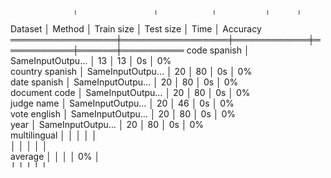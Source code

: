                   ╷                 ╷            ╷           ╷      ╷           
  Dataset         │ Method          │ Train size │ Test size │ Time │ Accuracy  
 ═════════════════╪═════════════════╪════════════╪═══════════╪══════╪══════════ 
  code spanish    │ SameInputOutpu… │         13 │        13 │   0s │       0%  
  country spanish │ SameInputOutpu… │         20 │        80 │   0s │       0%  
  date spanish    │ SameInputOutpu… │         20 │        80 │   0s │       0%  
  document code   │ SameInputOutpu… │         20 │        80 │   0s │       0%  
  judge name      │ SameInputOutpu… │         20 │        46 │   0s │       0%  
  vote english    │ SameInputOutpu… │         20 │        80 │   0s │       0%  
  year            │ SameInputOutpu… │         20 │        80 │   0s │       0%  
  multilingual    │                 │            │           │      │           
                  │                 │            │           │      │           
  average         │                 │            │           │   0% │           
                  ╵                 ╵            ╵           ╵      ╵           

